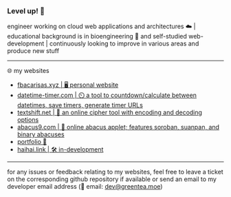 ### Level up! 🌱

engineer working on cloud web applications and architectures ☁️ | educational background is in bioengineering 🧬 and self-studied web-development | continuously looking to improve in various areas and produce new stuff

-----

🌐 my websites
- [fbacarisas.xyz | 🖥️ personal website](https://fbacarisas.xyz)
- [datetime-timer.com | ⏲️ a tool to countdown/calculate between datetimes, save timers, generate timer URLs](https://datetime-timer.com)
- [textshift.net | 📄 an online cipher tool with encoding and decoding options](https://textshift.net)
- [abacus9.com | 🧮 online abacus applet; features soroban, suanpan, and binary abacuses](https://abacus9.com)
- [portfolio 💼](https://fbacarisas.xyz/video/portfolio/)
- [haihai.link | 🛠️ in-development](https://haihai.link/development_notes.html)

-----

for any issues or feedback relating to my websites, feel free to leave a ticket on the corresponding github repository if available or send an email to my developer email address (📧 email: dev@greentea.moe)

